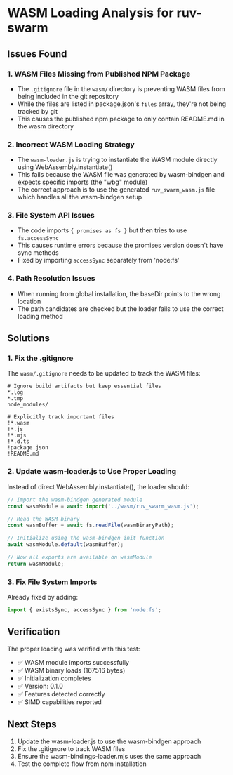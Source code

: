 # WASM Loading Analysis for ruv-swarm

## Issues Found

### 1. **WASM Files Missing from Published NPM Package**
- The `.gitignore` file in the `wasm/` directory is preventing WASM files from being included in the git repository
- While the files are listed in package.json's `files` array, they're not being tracked by git
- This causes the published npm package to only contain README.md in the wasm directory

### 2. **Incorrect WASM Loading Strategy**
- The `wasm-loader.js` is trying to instantiate the WASM module directly using WebAssembly.instantiate()
- This fails because the WASM file was generated by wasm-bindgen and expects specific imports (the "wbg" module)
- The correct approach is to use the generated `ruv_swarm_wasm.js` file which handles all the wasm-bindgen setup

### 3. **File System API Issues**
- The code imports `{ promises as fs }` but then tries to use `fs.accessSync`
- This causes runtime errors because the promises version doesn't have sync methods
- Fixed by importing `accessSync` separately from 'node:fs'

### 4. **Path Resolution Issues**
- When running from global installation, the baseDir points to the wrong location
- The path candidates are checked but the loader fails to use the correct loading method

## Solutions

### 1. Fix the .gitignore
The `wasm/.gitignore` needs to be updated to track the WASM files:
```gitignore
# Ignore build artifacts but keep essential files
*.log
*.tmp
node_modules/

# Explicitly track important files
!*.wasm
!*.js
!*.mjs
!*.d.ts
!package.json
!README.md
```

### 2. Update wasm-loader.js to Use Proper Loading
Instead of direct WebAssembly.instantiate(), the loader should:
```javascript
// Import the wasm-bindgen generated module
const wasmModule = await import('../wasm/ruv_swarm_wasm.js');

// Read the WASM binary
const wasmBuffer = await fs.readFile(wasmBinaryPath);

// Initialize using the wasm-bindgen init function
await wasmModule.default(wasmBuffer);

// Now all exports are available on wasmModule
return wasmModule;
```

### 3. Fix File System Imports
Already fixed by adding:
```javascript
import { existsSync, accessSync } from 'node:fs';
```

## Verification

The proper loading was verified with this test:
- ✅ WASM module imports successfully
- ✅ WASM binary loads (167516 bytes)
- ✅ Initialization completes
- ✅ Version: 0.1.0
- ✅ Features detected correctly
- ✅ SIMD capabilities reported

## Next Steps

1. Update the wasm-loader.js to use the wasm-bindgen approach
2. Fix the .gitignore to track WASM files
3. Ensure the wasm-bindings-loader.mjs uses the same approach
4. Test the complete flow from npm installation